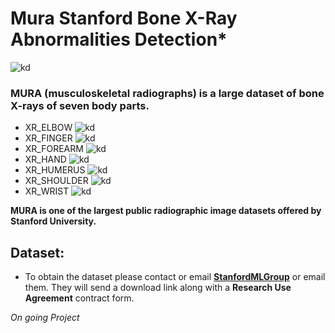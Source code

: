 # Mura Stanford Bone X-Ray Abnormalities Detection*
![kd](https://i.ibb.co/Yptm4k7/mura.jpg)


### MURA **(musculoskeletal radiographs)** is a large dataset of bone X-rays of seven body parts.

* XR_ELBOW
![kd](https://i.ibb.co/v40DHWj/elbow.png)
* XR_FINGER
![kd](https://i.ibb.co/vcm4wyF/finger.png)
* XR_FOREARM
![kd](https://i.ibb.co/qYyPvsq/forearm.png)
* XR_HAND
![kd](https://i.ibb.co/9ghXXNY/hand.png)
* XR_HUMERUS
![kd](https://i.ibb.co/sgCgPTD/humerus.png)
* XR_SHOULDER
![kd](https://i.ibb.co/nbXHSsF/shoulder.png)
* XR_WRIST
![kd](https://i.ibb.co/0c80bGY/wrist.png)


**MURA is one of the largest public radiographic image datasets offered by Stanford University.**



## Dataset:
* To obtain the dataset please contact or email [**StanfordMLGroup**](https://stanfordmlgroup.github.io/) or email them. They will send a download link along with a **Research Use Agreement** contract form.

*On going Project*
